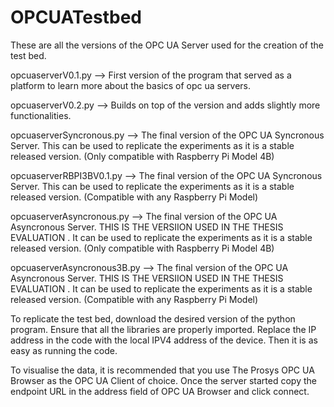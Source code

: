 # OPCUATestbed

These are all the versions of the OPC UA Server used for the creation of the test bed. 

opcuaserverV0.1.py --> First version of the program that served as a platform to learn more about the basics of opc ua servers. 
 
 opcuaserverV0.2.py --> Builds on top of the version and adds slightly more functionalities. 

opcuaserverSyncronous.py --> The final version of the OPC UA Syncronous Server. This can be used to replicate the experiments as it is a stable released version. (Only compatible with Raspberry Pi Model 4B) 

opcuaserverRBPI3BV0.1.py --> The final version of the OPC UA Syncronous Server. This can be used to replicate the experiments as it is a stable released version. (Compatible with any Raspberry Pi Model)

opcuaserverAsyncronous.py --> The final version of the OPC UA Asyncronous Server. THIS IS THE VERSIION USED IN THE THESIS EVALUATION . It can be used to replicate the experiments as it is a stable released version. (Only compatible with Raspberry Pi Model 4B)

opcuaserverAsyncronous3B.py --> The final version of the OPC UA Asyncronous Server. THIS IS THE VERSIION USED IN THE THESIS EVALUATION . It can be used to replicate the experiments as it is a stable released version. (Compatible with any Raspberry Pi Model)

To replicate the test bed, download the desired version of the python program. Ensure that all the libraries are properly imported. Replace the IP address in the code with the local IPV4 address of the device. Then it is as easy as running the code. 

To visualise the data, it is recommended that you use The Prosys OPC UA Browser as the OPC UA Client of choice. Once the server started copy the endpoint URL in the address field of OPC UA Browser and click connect. 
